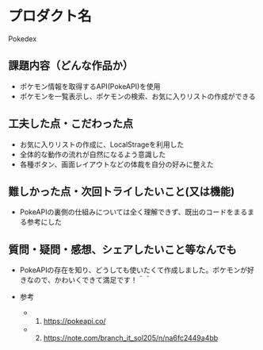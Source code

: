 # プロダクト名

Pokedex

## 課題内容（どんな作品か）

- ポケモン情報を取得するAPI(PokeAPI)を使用
- ポケモンを一覧表示し、ポケモンの検索、お気に入りリストの作成ができる

## 工夫した点・こだわった点

- お気に入りリストの作成に、LocalStrageを利用した
- 全体的な動作の流れが自然になるよう意識した
- 各種ボタン、画面レイアウトなどの体裁を自分の好みに整えた

## 難しかった点・次回トライしたいこと(又は機能)

- PokeAPIの裏側の仕組みについては全く理解できず、既出のコードをまるまる参考にした

## 質問・疑問・感想、シェアしたいこと等なんでも

- PokeAPIの存在を知り、どうしても使いたくて作成しました。ポケモンが好きなので、かわいくできて満足です！＾＾

- 参考
  - 1. https://pokeapi.co/
  - 2. https://note.com/branch_it_sol205/n/na6fc2449a4bb